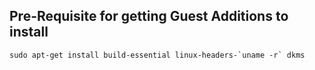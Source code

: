 ## Pre-Requisite for getting Guest Additions to install
    sudo apt-get install build-essential linux-headers-`uname -r` dkms
